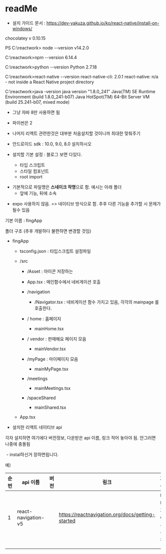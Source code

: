 # readMe

* 설치 가이드 문서 : https://dev-yakuza.github.io/ko/react-native/install-on-windows/



chocolatey v 0.10.15

PS C:\reactwork> node --version
v14.2.0

C:\reactwork>npm --version
6.14.4

C:\reactwork>python --version
Python 2.7.18

C:\reactwork>react-native --version
react-native-cli: 2.0.1
react-native: n/a - not inside a React Native project directory

C:\reactwork>java -version
java version "1.8.0_241"
Java(TM) SE Runtime Environment (build 1.8.0_241-b07)
Java HotSpot(TM) 64-Bit Server VM (build 25.241-b07, mixed mode)

* 그냥 자바 8만 사용하면 됨

* 파이썬은 2

* 나머지 리엑트 관련한것은 대부분 처음설치할 것이니까 최대한 맞춰주기

  



* 안드로이드 sdk : 10.0, 9.0, 8.0 설치하시오

  

* 설치할 기본 설정 : 블로그 보면 다있다. 
  * 타입 스크립트
  * 스타일 컴포넌트
  * root import

- 기본적으로 파일명은 **스네이크 작명**으로 함.  예시는 아래 폴더
  - 앞에 기능, 뒤에 소속

* expo 사용하지 않음. => 네이티브 방식으로 함. 추후 다른 기능을 추가할 시 문제가 될수 있음



기본 이름 : fingApp



폴더 구조 (추후 개발하다 불편하면 변경할 것임)

* fingApp

  * tsconfig.json : 타입스크립트 설정파일

  * /src
    * /Asset : 아이콘 저장하는 

    * App.tsx : 메인함수에서 네비게이션 호출

    * /navigation 

      * /Navigator.tsx : 네비게이션 함수 가지고 있음, 각각의 mainpage 를 호출한다.

    * / home  : 홈페이지

      * mainHome.tsx

    * / vendor : 판매해요 페이지 모음

      * mainVendor.tsx

    * /myPage : 마이페이지 모음

      * mainMyPage.tsx

    * /meetings

      * mainMeetings.tsx

    * /spaceShared

      * mainShared.tsx

        

  * App.tsx 



* 설치한 리액트 네이티브 api

각자 설치하면 여기에다 버전정보, 다운받은 api 이름, 링크 적어 놓아야 됨. 안그러면 나중에 충돌됨

​		- instal하신거 장하면됩니다.

예) 

| 순번 | api 이름            | 버전 | 링크                                             | 기능            |
| ---- | ------------------- | ---- | ------------------------------------------------ | --------------- |
| 1    | react-navigation-v5 |      | https://reactnavigation.org/docs/getting-started | 네비게이션 설정 |
|      |                     |      |                                                  |                 |
|      |                     |      |                                                  |                 |



